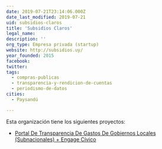 ```yaml
---
date: 2019-07-21T23:14:06.000Z
date_last_modified: 2019-07-21
uid: subsidios-claros
title: 'Subsidios Claros'
legal_name: 
description: ''
org_type: Empresa privada (startup)
website: http://subsidios.uy/
year_founded: 2015
facebook: 
twitter: 
tags:
  - compras-publicas
  - transparencia-y-rendicion-de-cuentas
  - periodismo-de-datos
cities: 
  - Paysandú

---
```


Esta organización tiene los siguientes proyectos:

- [Portal De Transparencia De Gastos De Gobiernos Locales (Subnacionales) + Engage Cívico](/proyectos/portal-de-transparencia-de-gastos-de-gobiernos-locales-subnacionales-engage-civico)
